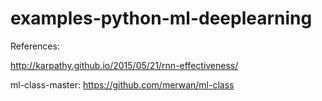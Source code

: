 # examples-python-ml-deeplearning

References:

http://karpathy.github.io/2015/05/21/rnn-effectiveness/

ml-class-master: https://github.com/merwan/ml-class

